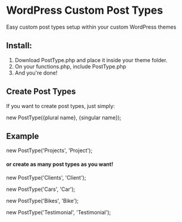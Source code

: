 # WordPress Custom Post Types
Easy custom post types setup within your custom WordPress themes

## Install:
1. Download PostType.php and place it inside your theme folder.
2. On your functions.php, include PostType.php
3. And you're done!

## Create Post Types
If you want to create post types, just simply:

new PostType({plural name}, {singular name});
  
## Example
new PostType('Projects', 'Project');

#### or create as many post types as you want!

new PostType('Clients', 'Client');

new PostType('Cars', 'Car');

new PostType('Bikes', 'Bike');

new PostType('Testimonial', 'Testimonial');
